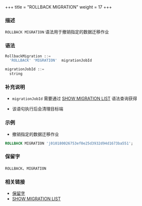 +++
title = "ROLLBACK MIGRATION"
weight = 17
+++

### 描述

`ROLLBACK MIGRATION` 语法用于撤销指定的数据迁移作业

### 语法

```sql
RollbackMigration ::=
  'ROLLBACK' 'MIGRATION'  migrationJobId 

migrationJobId ::=
  string
```

### 补充说明

- `migrationJobId` 需要通过 [SHOW MIGRATION LIST](/cn/reference/distsql/syntax/ral/migration/show-migration-list/) 语法查询获得

- 该语句执行后会清理目标端

### 示例

- 撤销指定的数据迁移作业

```sql
ROLLBACK MIGRATION 'j010180026753ef0e25d3932d94d1673ba551';
```

### 保留字

`ROLLBACK`、`MIGRATION`

### 相关链接

- [保留字](/cn/reference/distsql/syntax/reserved-word/)
- [SHOW MIGRATION LIST](/cn/reference/distsql/syntax/ral/migration/show-migration-list/)